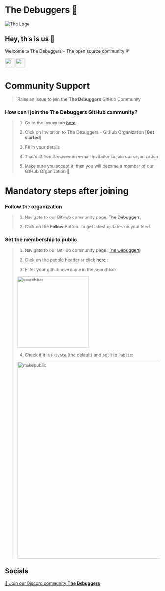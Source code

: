 # **The Debuggers 🐞**

![The Logo](https://user-images.githubusercontent.com/63368252/193395866-69e91bc9-776f-40cb-9d50-7412e584e0ee.png)

## Hey, this is us 👋

Welcome to The Debuggers - The open source community 💗

<p align="left">
<a href="https://discord.gg/metueyBQ9f" style="text-decoration:none">
  <img height="30" src="https://img.shields.io/badge/discord-darkblue.svg?&style=for-the-badge&logo=discord&logoColor=white" />
</a>
<a href="https://github.com/The-Debuggerz" style="text-decoration:none">
  <img height="30" src="https://img.shields.io/badge/Github-grey.svg?&style=for-the-badge&logo=Github&logoColor=white" />
</a>
<br />

# Community Support

> Raise an issue to join the **The Debuggers** GitHub Community

### How can I join the The Debuggers GitHub community?

> 1. Go to the issues tab [here](https://github.com/The-Debuggerz/support/issues/new/choose)
> 
> 2. Click on Invitation to The Debuggers - GitHub Organization [**Get started**]
> 
> 3. Fill in your details
>
> 4. That's it! You'll recieve an e-mail invitation to join our organization
>
> 5. Make sure you accept it, then you will become a member of our GitHub Organization 🎉

# Mandatory steps after joining

### Follow the organization

> 1. Navigate to our GitHub community page: [The Debuggers](https://github.com/The-Debuggerz)
>   
> 2. Click on the **Follow** Button. To get latest updates on your feed.
>

### Set the membership to public

> 1. Navigate to our GitHub community page: [The Debuggers](https://github.com/The-Debuggerz)
>   
> 2. Click on the people header or click [here](https://github.com/orgs/The-Debuggerz/people) : <br>
>   
> 3. Enter your github username in the searchbar: <br>
> 
> <img width="233" alt="searchbar" src="https://user-images.githubusercontent.com/65373279/133414391-f26a56a3-2b0a-47ba-a598-37fb30ead5eb.PNG"> <br>
>   
> 4. Check if it is `Private` (the default) and set it to `Public`: <br>
> 
> <img width="639" alt="makepublic" src="https://user-images.githubusercontent.com/63368252/193397015-992e80e7-c2ab-4973-81c2-b9a051979e6f.png"> <br>
  
## Socials

<a href="https://discord.gg/metueyBQ9f">👋 Join our Discord community <strong>The Debuggers</strong> </a>
